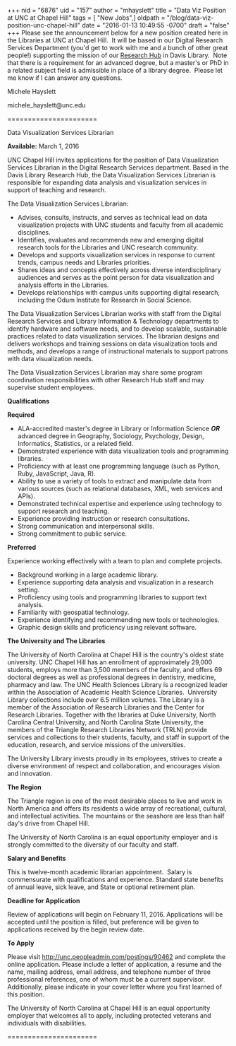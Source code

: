 +++
nid = "6876"
uid = "157"
author = "mhayslett"
title = "Data Viz Position at  UNC at Chapel Hill"
tags = [ "New Jobs",]
oldpath = "/blog/data-viz-position-unc-chapel-hill"
date = "2016-01-13 10:49:55 -0700"
draft = "false"
+++
Please see the announcement below for a new position created here in the
Libraries at UNC at Chapel Hill.  It will be based in our Digital
Research Services Department (you'd get to work with me and a bunch of
other great people!) supporting the mission of our [Research
Hub](http://library.unc.edu/Hub/) in Davis Library.  Note that there is
a requirement for an advanced degree, but a master's or PhD in a related
subject field is admissible in place of a library degree.  Please let me
know if I can answer any questions.

Michele Hayslett

michele\_hayslett\@unc.edu

======================

Data Visualization Services Librarian

**Available:** March 1, 2016

UNC Chapel Hill invites applications for the position of Data
Visualization Services Librarian in the Digital Research Services
department. Based in the Davis Library Research Hub, the Data
Visualization Services Librarian is responsible for expanding data
analysis and visualization services in support of teaching and research.

The Data Visualization Services Librarian:

-   Advises, consults, instructs, and serves as technical lead on data
    visualization projects with UNC students and faculty from all
    academic disciplines.
-   Identifies, evaluates and recommends new and emerging digital
    research tools for the Libraries and UNC research community.
-   Develops and supports visualization services in response to current
    trends, campus needs and Libraries priorities.
-   Shares ideas and concepts effectively across diverse
    interdisciplinary audiences and serves as the point person for data
    visualization and analysis efforts in the Libraries.
-   Develops relationships with campus units supporting digital
    research, including the Odum Institute for Research in Social
    Science.

The Data Visualization Services Librarian works with staff from the
Digital Research Services and Library Information & Technology
departments to identify hardware and software needs, and to develop
scalable, sustainable practices related to data visualization services.
The librarian designs and delivers workshops and training sessions on
data visualization tools and methods, and develops a range of
instructional materials to support patrons with data visualization
needs.

The Data Visualization Services Librarian may share some program
coordination responsibilities with other Research Hub staff and may
supervise student employees.

**Qualifications**

**Required**

-   ALA-accredited master's degree in Library or Information Science
    ***OR*** advanced degree in Geography, Sociology, Psychology,
    Design, Informatics, Statistics, or a related field.
-   Demonstrated experience with data visualization tools and
    programming libraries.
-   Proficiency with at least one programming language (such as Python,
    Ruby, JavaScript, Java, R).
-   Ability to use a variety of tools to extract and manipulate data
    from various sources (such as relational databases, XML, web
    services and APIs).
-   Demonstrated technical expertise and experience using technology to
    support research and teaching.
-   Experience providing instruction or research consultations.
-   Strong communication and interpersonal skills.
-   Strong commitment to public service.

**Preferred**

Experience working effectively with a team to plan and complete
projects.

-   Background working in a large academic library.
-   Experience supporting data analysis and visualization in a research
    setting.
-   Proficiency using tools and programming libraries to support text
    analysis.
-   Familiarity with geospatial technology.
-   Experience identifying and recommending new tools or technologies.
-   Graphic design skills and proficiency using relevant software.

**The University and The Libraries**

The University of North Carolina at Chapel Hill is the country's oldest
state university. UNC Chapel Hill has an enrollment of approximately
29,000 students, employs more than 3,500 members of the faculty, and
offers 69 doctoral degrees as well as professional degrees in dentistry,
medicine, pharmacy and law. The UNC Health Sciences Library is a
recognized leader within the Association of Academic Health Science
Libraries.  University Library collections include over 6.5 million
volumes. The Library is a member of the Association of Research
Libraries and the Center for Research Libraries. Together with the
libraries at Duke University, North Carolina Central University, and
North Carolina State University, the members of the Triangle Research
Libraries Network (TRLN) provide services and collections to their
students, faculty, and staff in support of the education, research, and
service missions of the universities.

The University Library invests proudly in its employees, strives to
create a diverse environment of respect and collaboration, and
encourages vision and innovation.

**The Region**

The Triangle region is one of the most desirable places to live and work
in North America and offers its residents a wide array of recreational,
cultural, and intellectual activities. The mountains or the seashore are
less than half day's drive from Chapel Hill.

The University of North Carolina is an equal opportunity employer and is
strongly committed to the diversity of our faculty and staff.

**Salary and Benefits**

This is twelve-month academic librarian appointment.  Salary is
commensurate with qualifications and experience. Standard state benefits
of annual leave, sick leave, and State or optional retirement plan.

**Deadline for Application**

Review of applications will begin on February 11, 2016. Applications
will be accepted until the position is filled, but preference will be
given to applications received by the begin review date.

**To Apply**

Please visit <http://unc.peopleadmin.com/postings/90462> and complete
the online application. Please include a letter of application, a resume
and the name, mailing address, email address, and telephone number of
three professional references, one of whom must be a current
supervisor.  Additionally, please indicate in your cover letter where
you first learned of this position.

The University of North Carolina at Chapel Hill is an equal opportunity
employer that welcomes all to apply, including protected veterans and
individuals with disabilities.

======================
